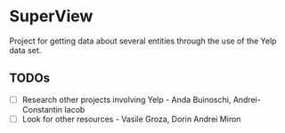 # SuperView
Project for getting data about several entities through the use of the Yelp data set.

## TODOs

- [ ] Research other projects involving Yelp - Anda Buinoschi, Andrei-Constantin Iacob
- [ ] Look for other resources - Vasile Groza, Dorin Andrei Miron
